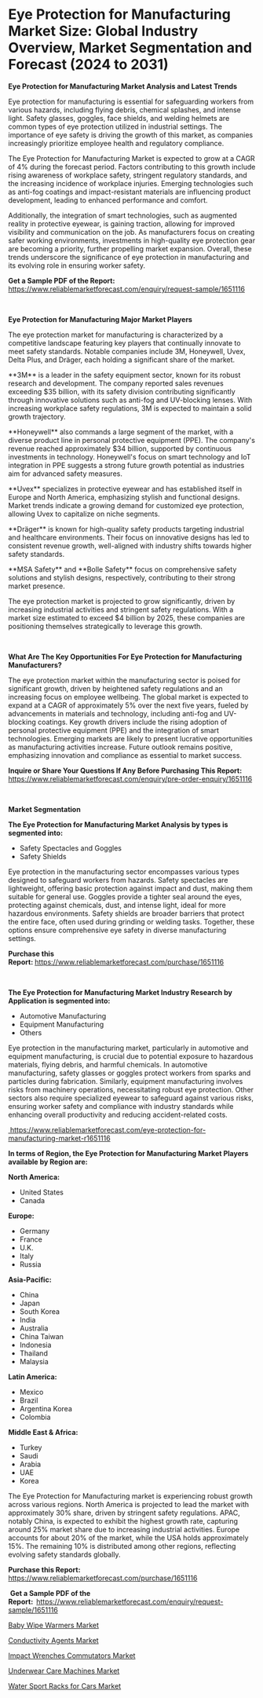 <p><h1>Eye Protection for Manufacturing Market Size: Global Industry Overview, Market Segmentation and Forecast (2024 to 2031)</h1></p><p><strong>Eye Protection for Manufacturing Market Analysis and Latest Trends</strong></p>
<p><p>Eye protection for manufacturing is essential for safeguarding workers from various hazards, including flying debris, chemical splashes, and intense light. Safety glasses, goggles, face shields, and welding helmets are common types of eye protection utilized in industrial settings. The importance of eye safety is driving the growth of this market, as companies increasingly prioritize employee health and regulatory compliance.</p><p>The Eye Protection for Manufacturing Market is expected to grow at a CAGR of 4% during the forecast period. Factors contributing to this growth include rising awareness of workplace safety, stringent regulatory standards, and the increasing incidence of workplace injuries. Emerging technologies such as anti-fog coatings and impact-resistant materials are influencing product development, leading to enhanced performance and comfort. </p><p>Additionally, the integration of smart technologies, such as augmented reality in protective eyewear, is gaining traction, allowing for improved visibility and communication on the job. As manufacturers focus on creating safer working environments, investments in high-quality eye protection gear are becoming a priority, further propelling market expansion. Overall, these trends underscore the significance of eye protection in manufacturing and its evolving role in ensuring worker safety.</p></p>
<p><strong>Get a Sample PDF of the Report:&nbsp;</strong> <a href="https://www.reliablemarketforecast.com/enquiry/request-sample/1651116?utm_campaign=1870&utm_medium=2&utm_source=Github&utm_content=ia&utm_term=08122024&utm_id=eye-protection-for-manufacturing">https://www.reliablemarketforecast.com/enquiry/request-sample/1651116</a></p>
<p>&nbsp;</p>
<p><strong>Eye Protection for Manufacturing Major Market Players</strong></p>
<p><p>The eye protection market for manufacturing is characterized by a competitive landscape featuring key players that continually innovate to meet safety standards. Notable companies include 3M, Honeywell, Uvex, Delta Plus, and Dräger, each holding a significant share of the market.</p><p>**3M** is a leader in the safety equipment sector, known for its robust research and development. The company reported sales revenues exceeding $35 billion, with its safety division contributing significantly through innovative solutions such as anti-fog and UV-blocking lenses. With increasing workplace safety regulations, 3M is expected to maintain a solid growth trajectory.</p><p>**Honeywell** also commands a large segment of the market, with a diverse product line in personal protective equipment (PPE). The company's revenue reached approximately $34 billion, supported by continuous investments in technology. Honeywell's focus on smart technology and IoT integration in PPE suggests a strong future growth potential as industries aim for advanced safety measures.</p><p>**Uvex** specializes in protective eyewear and has established itself in Europe and North America, emphasizing stylish and functional designs. Market trends indicate a growing demand for customized eye protection, allowing Uvex to capitalize on niche segments.</p><p>**Dräger** is known for high-quality safety products targeting industrial and healthcare environments. Their focus on innovative designs has led to consistent revenue growth, well-aligned with industry shifts towards higher safety standards.</p><p>**MSA Safety** and **Bolle Safety** focus on comprehensive safety solutions and stylish designs, respectively, contributing to their strong market presence. </p><p>The eye protection market is projected to grow significantly, driven by increasing industrial activities and stringent safety regulations. With a market size estimated to exceed $4 billion by 2025, these companies are positioning themselves strategically to leverage this growth.</p></p>
<p>&nbsp;</p>
<p><strong>What Are The Key Opportunities For Eye Protection for Manufacturing Manufacturers?</strong></p>
<p><p>The eye protection market within the manufacturing sector is poised for significant growth, driven by heightened safety regulations and an increasing focus on employee wellbeing. The global market is expected to expand at a CAGR of approximately 5% over the next five years, fueled by advancements in materials and technology, including anti-fog and UV-blocking coatings. Key growth drivers include the rising adoption of personal protective equipment (PPE) and the integration of smart technologies. Emerging markets are likely to present lucrative opportunities as manufacturing activities increase. Future outlook remains positive, emphasizing innovation and compliance as essential to market success.</p></p>
<p><strong>Inquire or Share Your Questions If Any Before Purchasing This Report:</strong> <a href="https://www.reliablemarketforecast.com/enquiry/pre-order-enquiry/1651116?utm_campaign=1870&utm_medium=2&utm_source=Github&utm_content=ia&utm_term=08122024&utm_id=eye-protection-for-manufacturing">https://www.reliablemarketforecast.com/enquiry/pre-order-enquiry/1651116</a></p>
<p>&nbsp;</p>
<p><strong>Market Segmentation</strong></p>
<p><strong>The Eye Protection for Manufacturing Market Analysis by types is segmented into:</strong></p>
<p><ul><li>Safety Spectacles and Goggles</li><li>Safety Shields</li></ul></p>
<p><p>Eye protection in the manufacturing sector encompasses various types designed to safeguard workers from hazards. Safety spectacles are lightweight, offering basic protection against impact and dust, making them suitable for general use. Goggles provide a tighter seal around the eyes, protecting against chemicals, dust, and intense light, ideal for more hazardous environments. Safety shields are broader barriers that protect the entire face, often used during grinding or welding tasks. Together, these options ensure comprehensive eye safety in diverse manufacturing settings.</p></p>
<p><strong>Purchase this Report:&nbsp;</strong><a href="https://www.reliablemarketforecast.com/purchase/1651116?utm_campaign=1870&utm_medium=2&utm_source=Github&utm_content=ia&utm_term=08122024&utm_id=eye-protection-for-manufacturing">https://www.reliablemarketforecast.com/purchase/1651116</a></p>
<p>&nbsp;</p>
<p><strong>The Eye Protection for Manufacturing Market Industry Research by Application is segmented into:</strong></p>
<p><ul><li>Automotive Manufacturing</li><li>Equipment Manufacturing</li><li>Others</li></ul></p>
<p><p>Eye protection in the manufacturing market, particularly in automotive and equipment manufacturing, is crucial due to potential exposure to hazardous materials, flying debris, and harmful chemicals. In automotive manufacturing, safety glasses or goggles protect workers from sparks and particles during fabrication. Similarly, equipment manufacturing involves risks from machinery operations, necessitating robust eye protection. Other sectors also require specialized eyewear to safeguard against various risks, ensuring worker safety and compliance with industry standards while enhancing overall productivity and reducing accident-related costs.</p></p>
<p><a href="https://www.reliablemarketforecast.com/eye-protection-for-manufacturing-market-r1651116?utm_campaign=1870&utm_medium=2&utm_source=Github&utm_content=ia&utm_term=08122024&utm_id=eye-protection-for-manufacturing">&nbsp;https://www.reliablemarketforecast.com/eye-protection-for-manufacturing-market-r1651116</a></p>
<p><strong>In terms of Region, the Eye Protection for Manufacturing Market Players available by Region are:</strong></p>
<p>
    <p> <strong> North America: </strong>
        <ul>
            <li>United States</li>
            <li>Canada</li>
        </ul>
        </p> 
    <p> <strong> Europe: </strong>
        <ul>
            <li>Germany</li>
            <li>France</li>
            <li>U.K.</li>
            <li>Italy</li>
            <li>Russia</li>
        </ul>
        </p> 
    <p> <strong> Asia-Pacific: </strong>
        <ul>
            <li>China</li>
            <li>Japan</li>
            <li>South Korea</li>
            <li>India</li>
            <li>Australia</li>
            <li>China Taiwan</li>
            <li>Indonesia</li>
            <li>Thailand</li>
            <li>Malaysia</li>
        </ul>
        </p> 
    <p> <strong> Latin America: </strong>
        <ul>
            <li>Mexico</li>
            <li>Brazil</li>
            <li>Argentina Korea</li>
            <li>Colombia</li>
        </ul>
        </p> 
    <p> <strong> Middle East & Africa: </strong>
        <ul>
            <li>Turkey</li>
            <li>Saudi</li>
            <li>Arabia</li>
            <li>UAE</li>
            <li>Korea</li>
        </ul>
    </p>
    </p>
<p><p>The Eye Protection for Manufacturing market is experiencing robust growth across various regions. North America is projected to lead the market with approximately 30% share, driven by stringent safety regulations. APAC, notably China, is expected to exhibit the highest growth rate, capturing around 25% market share due to increasing industrial activities. Europe accounts for about 20% of the market, while the USA holds approximately 15%. The remaining 10% is distributed among other regions, reflecting evolving safety standards globally.</p></p>
<p><strong>Purchase this Report: </strong><a href="https://www.reliablemarketforecast.com/purchase/1651116?utm_campaign=1870&utm_medium=2&utm_source=Github&utm_content=ia&utm_term=08122024&utm_id=eye-protection-for-manufacturing">https://www.reliablemarketforecast.com/purchase/1651116</a></p>
<p>&nbsp;<strong>Get a Sample PDF of the Report:&nbsp;&nbsp;</strong><a href="https://www.reliablemarketforecast.com/enquiry/request-sample/1651116?utm_campaign=1870&utm_medium=2&utm_source=Github&utm_content=ia&utm_term=08122024&utm_id=eye-protection-for-manufacturing">https://www.reliablemarketforecast.com/enquiry/request-sample/1651116</a></p>
<p><strong></strong></p>
<p><p><a href="https://www.linkedin.com/pulse/market-research-report-growth-baby-wipe-warmers-11-cagr-6ltae?utm_campaign=1870&utm_medium=2&utm_source=Github&utm_content=ia&utm_term=08122024&utm_id=eye-protection-for-manufacturing">Baby Wipe Warmers Market</a></p><p><a href="https://www.linkedin.com/pulse/detailed-conductivity-agents-market-analysis-2024-2031-size-ga4te?utm_campaign=1870&utm_medium=2&utm_source=Github&utm_content=ia&utm_term=08122024&utm_id=eye-protection-for-manufacturing">Conductivity Agents Market</a></p><p><a href="https://github.com/PeterParrish5/Market-Research-Report-List-7/blob/main/impact-wrenches-commutators-market.md?utm_campaign=1870&utm_medium=2&utm_source=Github&utm_content=ia&utm_term=08122024&utm_id=eye-protection-for-manufacturing">Impact Wrenches Commutators Market</a></p><p><a href="https://www.linkedin.com/pulse/emerging-trends-underwear-care-machines-market-detailed-overview-hjfle?utm_campaign=1870&utm_medium=2&utm_source=Github&utm_content=ia&utm_term=08122024&utm_id=eye-protection-for-manufacturing">Underwear Care Machines Market</a></p><p><a href="https://www.linkedin.com/pulse/whats-next-water-sport-racks-cars-market-look-85-cagr-8loze?utm_campaign=1870&utm_medium=2&utm_source=Github&utm_content=ia&utm_term=08122024&utm_id=eye-protection-for-manufacturing">Water Sport Racks for Cars Market</a></p></p>
